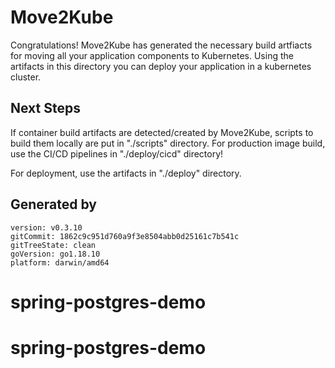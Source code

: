 # Move2Kube

Congratulations! Move2Kube has generated the necessary build artfiacts for moving all your application components to Kubernetes. Using the artifacts in this directory you can deploy your application in a kubernetes cluster.

## Next Steps

If container build artifacts are detected/created by Move2Kube, scripts to build them locally are put in "./scripts" directory. For production image build, use the CI/CD pipelines in "./deploy/cicd" directory!

For deployment, use the artifacts in "./deploy" directory.

## Generated by

```
version: v0.3.10
gitCommit: 1862c9c951d760a9f3e8504abb0d25161c7b541c
gitTreeState: clean
goVersion: go1.18.10
platform: darwin/amd64
```
# spring-postgres-demo
# spring-postgres-demo
